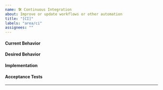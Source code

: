 ```yaml
---
name: 🛠 Continuous Integration
about: Improve or update workflows or other automation
title: "[CI]"
labels: "area/ci"
assignees: ""
---
```


#### Current Behavior

<!-- A brief description of what the problem is. (e.g. I need to be able to...) -->

#### Desired Behavior

<!-- A brief description of what you expected to happen. -->

#### Implementation

<!-- Specifics on the approach to fulfilling the feature request. -->

#### Acceptance Tests

<!-- Stipulations of functional behavior or non-functional items that must be in-place in order for the issue to be closed. -->

---
